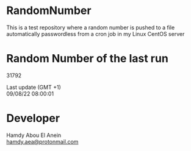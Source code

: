 # RandomNumber    
This is a test repository where a random number is pushed to a file automatically passwordless from a cron job in my Linux CentOS server    
# Random Number of the last run   
31792
      
Last update (GMT +1)    
09/08/22 08:00:01
# Developer    
Hamdy Abou El Anein   
hamdy.aea@protonmail.com
